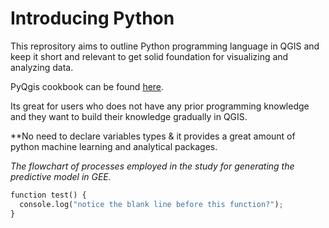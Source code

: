 # Introducing Python

This reprository aims to outline Python programming language in QGIS and keep it short and relevant to get solid foundation for visualizing and analyzing data.

PyQgis cookbook can be found [here](https://docs.qgis.org/testing/en/docs/pyqgis_developer_cookbook/).

Its great for users who does not have any prior programming knowledge and they want to build their knowledge gradually in QGIS.

**No need to declare variables types & it provides a great amount of python machine learning and analytical packages.

*The flowchart of processes employed in the study for generating the predictive model in GEE.*

```python
function test() {
  console.log("notice the blank line before this function?");
}
```
